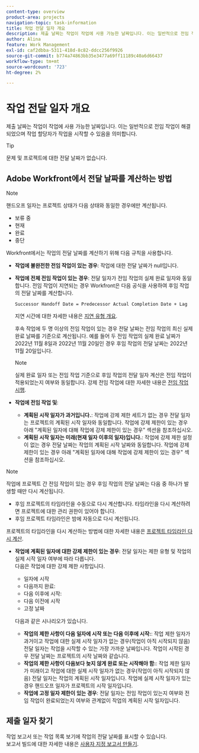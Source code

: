 ```yaml
---
content-type: overview
product-area: projects
navigation-topic: task-information
title: 작업 전달 일자 개요
description: 제출 날짜는 작업이 작업에 사용 가능한 날짜입니다. 이는 일반적으로 전임 작업이 해결되었으며 작업 할당자가 작업을 시작할 수 있음을 의미합니다.
author: Alina
feature: Work Management
exl-id: caf2dbba-5311-418d-8c82-ddcc256f9926
source-git-commit: b774a74863bb35e3477a69ff11189c40a6d66437
workflow-type: tm+mt
source-wordcount: '723'
ht-degree: 2%

---
```


# 작업 전달 일자 개요

제출 날짜는 작업이 작업에 사용 가능한 날짜입니다. 이는 일반적으로 전임 작업이 해결되었으며 작업 할당자가 작업을 시작할 수 있음을 의미합니다.

>[!TIP]
>
>문제 및 프로젝트에 대한 전달 날짜가 없습니다.

## Adobe Workfront에서 전달 날짜를 계산하는 방법

>[!NOTE]
>
>핸드오프 일자는 프로젝트 상태가 다음 상태와 동일한 경우에만 계산됩니다.
>
>* 보류 중
>* 현재
>* 완료
>* 중단
>

Workfront에서는 작업의 전달 날짜를 계산하기 위해 다음 규칙을 사용합니다.

* **작업에 불완전한 전임 작업이 있는 경우**: 작업에 대한 전달 날짜가 null입니다.
* **작업에 전체 전임 작업이 있는 경우**: 전달 일자가 전임 작업의 실제 완료 일자와 동일합니다. 전임 작업이 지연되는 경우 Workfront은 다음 공식을 사용하여 후임 작업의 전달 날짜를 계산합니다.

  `Successor Handoff Date = Predecessor Actual Completion Date + Lag`

  지연 시간에 대한 자세한 내용은 [지연 유형 개요](../use-prdcssrs/lag-types.md).

  후속 작업에 두 명 이상의 전임 작업이 있는 경우 전달 날짜는 전임 작업의 최신 실제 완료 날짜를 기준으로 계산됩니다. 예를 들어 두 전임 작업의 실제 완료 날짜가 2022년 11월 8일과 2022년 11월 20일인 경우 후임 작업의 전달 날짜는 2022년 11월 20일입니다.

  >[!NOTE]
  >
  >   실제 완료 일자 또는 전임 작업 기준으로 후임 작업의 전달 일자 계산은 전임 작업이 적용되었는지 여부와 동일합니다. 강제 전임 작업에 대한 자세한 내용은 [전임 작업 시행](../use-prdcssrs/enforced-predecessors.md).


* **작업에 전임 작업 및**:

   * **계획된 시작 일자가 과거입니다.**: 작업에 강제 제한 세트가 없는 경우 전달 일자는 프로젝트의 계획된 시작 일자와 동일합니다. 작업에 강제 제한이 있는 경우 아래 &quot;계획된 일자에 대해 작업에 강제 제한이 있는 경우&quot; 섹션을 참조하십시오.
   * **계획된 시작 일자는 미래(현재 일자 이후의 일자)입니다.**: 작업에 강제 제한 설정이 없는 경우 전달 날짜는 작업의 계획된 시작 날짜와 동일합니다. 작업에 강제 제한이 있는 경우 아래 &quot;계획된 일자에 대해 작업에 강제 제한이 있는 경우&quot; 섹션을 참조하십시오.

>[!NOTE]
>
>작업에 프로젝트 간 전임 작업이 있는 경우 후임 작업의 전달 날짜는 다음 중 하나가 발생할 때만 다시 계산됩니다.
>
>* 후임 프로젝트의 타임라인을 수동으로 다시 계산합니다. 타임라인을 다시 계산하려면 프로젝트에 대한 관리 권한이 있어야 합니다.
>* 후임 프로젝트 타임라인은 밤에 자동으로 다시 계산됩니다.
>
>프로젝트의 타임라인을 다시 계산하는 방법에 대한 자세한 내용은 [프로젝트 타임라인 다시 계산](../../../manage-work/projects/manage-projects/recalculate-project-timeline.md).

* **작업에 계획된 일자에 대한 강제 제한이 있는 경우**: 전달 일자는 제한 유형 및 작업의 실제 시작 일자 여부에 따라 다릅니다.\
  다음은 작업에 대한 강제 제한 사항입니다.

   * 일자에 시작
   * 다음까지 완료:
   * 다음 이후에 시작:
   * 다음 이전에 시작
   * 고정 날짜

  다음과 같은 시나리오가 있습니다.

   * **작업의 제한 사항이 다음 일자에 시작 또는 다음 이후에 시작:**: 작업 제한 일자가 과거이고 작업에 대한 실제 시작 일자가 없는 경우(작업이 아직 시작되지 않음) 전달 일자는 작업을 시작할 수 있는 가장 가까운 날짜입니다. 작업이 시작된 경우 전달 날짜는 프로젝트의 시작 날짜와 같습니다.
   * **작업의 제한 사항이 다음보다 늦지 않게 완료 또는 시작해야 함:**: 작업 제한 일자가 미래이고 작업에 대한 실제 시작 일자가 없는 경우(작업이 아직 시작되지 않음) 전달 일자는 작업의 계획된 시작 일자입니다. 작업에 실제 시작 일자가 있는 경우 핸드오프 일자가 프로젝트의 시작 일자입니다.
   * **작업에 고정 일자 제한이 있는 경우**: 전달 일자는 전임 작업이 있는지 여부와 전임 작업이 완료되었는지 여부와 관계없이 작업의 계획된 시작 일자입니다.

<!--these are old descriptions, edited by Anna As. on August 25, 2023 in this issue - https://experience.adobe.com/#/@adobeinternalworkfront/so:hub-Hub/workfront/issue/64c0032500018fabd4fc484167eb10dc/updates
   * When the task has a constraint of Must Start On or Start No Earlier Than, the Handoff Date is the Constraint date, unless there is an Actual Start Date on the task. If there is an Actual Start Date on the task, the Handoff Date is the Actual Completion Date of the predecessor.
   * When the task has a constraint of Must Finish On or Start No Later Than, the Handoff Date is always the Actual Completion Date of the predecessor, regardless of whether there is an Actual Start Date on the task or not. 
   * When the task has a constraint of Fixed Dates, the Handoff Date is the Planned Start Date of the task, regardless of whether it has a predecessor or not and regardless of whether the predecessor is completed or not.

-->

## 제출 일자 찾기

작업 보고서 또는 작업 목록 보기에 작업의 전달 날짜를 표시할 수 있습니다.\
보고서 빌드에 대한 자세한 내용은 [사용자 지정 보고서 만들기](../../../reports-and-dashboards/reports/creating-and-managing-reports/create-custom-report.md).
